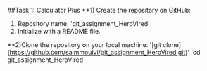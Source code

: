 ##Task 1: Calculator Plus
**1) Create the repository on GitHub:
1. Repository name: 'git_assignment_HeroVired'
2. Initialize with a README file.

**2)Clone the repository on your local machine:
'[git clone] (https://github.com/saimmoulvi/git_assignment_HeroVired.git)'
'cd git_assignment_HeroVired'




